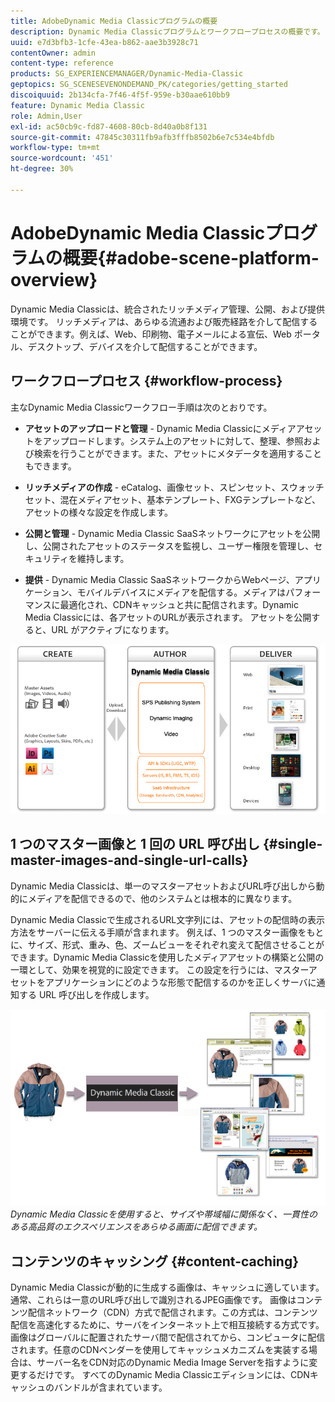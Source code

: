 ```yaml
---
title: AdobeDynamic Media Classicプログラムの概要
description: Dynamic Media Classicプログラムとワークフロープロセスの概要です。
uuid: e7d3bfb3-1cfe-43ea-b862-aae3b3928c71
contentOwner: admin
content-type: reference
products: SG_EXPERIENCEMANAGER/Dynamic-Media-Classic
geptopics: SG_SCENESEVENONDEMAND_PK/categories/getting_started
discoiquuid: 2b134cfa-7f46-4f5f-959e-b30aae610bb9
feature: Dynamic Media Classic
role: Admin,User
exl-id: ac50cb9c-fd87-4608-80cb-8d40a0b8f131
source-git-commit: 47845c30311fb9afb3fffb8502b6e7c534e4bfdb
workflow-type: tm+mt
source-wordcount: '451'
ht-degree: 30%

---
```


# AdobeDynamic Media Classicプログラムの概要{#adobe-scene-platform-overview}

Dynamic Media Classicは、統合されたリッチメディア管理、公開、および提供環境です。 リッチメディアは、あらゆる流通および販売経路を介して配信することができます。例えば、Web、印刷物、電子メールによる宣伝、Web ポータル、デスクトップ、デバイスを介して配信することができます。

## ワークフロープロセス {#workflow-process}

主なDynamic Media Classicワークフロー手順は次のとおりです。

* **アセットのアップロードと管理**  - Dynamic Media Classicにメディアアセットをアップロードします。システム上のアセットに対して、整理、参照および検索を行うことができます。また、アセットにメタデータを適用することもできます。

* **リッチメディアの作成**  - eCatalog、画像セット、スピンセット、スウォッチセット、混在メディアセット、基本テンプレート、FXGテンプレートなど、アセットの様々な設定を作成します。

* **公開と管理**  - Dynamic Media Classic SaaSネットワークにアセットを公開し、公開されたアセットのステータスを監視し、ユーザー権限を管理し、セキュリティを維持します。

* **提供**  - Dynamic Media Classic SaaSネットワークからWebページ、アプリケーション、モバイルデバイスにメディアを配信する。メディアはパフォーマンスに最適化され、CDNキャッシュと共に配信されます。Dynamic Media Classicには、各アセットのURLが表示されます。 アセットを公開すると、URL がアクティブになります。

![Dynamic Media Classicのワークフロープロセス](/help/assets/gs_workflow.png)

## 1 つのマスター画像と 1 回の URL 呼び出し {#single-master-images-and-single-url-calls}

Dynamic Media Classicは、単一のマスターアセットおよびURL呼び出しから動的にメディアを配信できるので、他のシステムとは根本的に異なります。

Dynamic Media Classicで生成されるURL文字列には、アセットの配信時の表示方法をサーバーに伝える手順が含まれます。 例えば、1 つのマスター画像をもとに、サイズ、形式、重み、色、ズームビューをそれぞれ変えて配信させることができます。Dynamic Media Classicを使用したメディアアセットの構築と公開の一環として、効果を視覚的に設定できます。 この設定を行うには、マスターアセットをアプリケーションにどのような形態で配信するのかを正しくサーバに通知する URL 呼び出しを作成します。

![Dynamic Media Classicは、サイズと形式が異なる異なるメディアに同じマスター画像を配信できます。](/help/assets/gs_dynamic_publishing.png)
*Dynamic Media Classicを使用すると、サイズや帯域幅に関係なく、一貫性のある高品質のエクスペリエンスをあらゆる画面に配信できます。*

## コンテンツのキャッシング {#content-caching}

Dynamic Media Classicが動的に生成する画像は、キャッシュに適しています。通常、これらは一意のURL呼び出しで識別されるJPEG画像です。 画像はコンテンツ配信ネットワーク（CDN）方式で配信されます。この方式は、コンテンツ配信を高速化するために、サーバをインターネット上で相互接続する方式です。画像はグローバルに配置されたサーバ間で配信されてから、コンピュータに配信されます。任意のCDNベンダーを使用してキャッシュメカニズムを実装する場合は、サーバー名をCDN対応のDynamic Media Image Serverを指すように変更するだけです。 すべてのDynamic Media Classicエディションには、CDNキャッシュのバンドルが含まれています。

